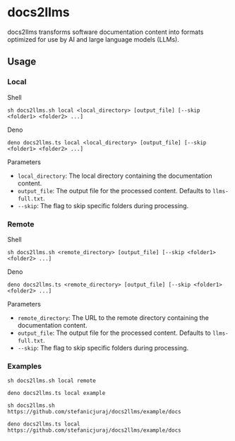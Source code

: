 # docs2llms

docs2llms transforms software documentation content into formats optimized for use by AI and large language models (LLMs).

## Usage

### Local

Shell
```
sh docs2llms.sh local <local_directory> [output_file] [--skip <folder1> <folder2> ...]
```
Deno
```
deno docs2llms.ts local <local_directory> [output_file] [--skip <folder1> <folder2> ...]
```

Parameters

- `local_directory`: The local directory containing the documentation content.
- `output_file`: The output file for the processed content. Defaults to `llms-full.txt`.
- `--skip`: The flag to skip specific folders during processing.

### Remote

Shell
```
sh docs2llms.sh <remote_directory> [output_file] [--skip <folder1> <folder2> ...]
```
Deno
```
deno docs2llms.ts <remote_directory> [output_file] [--skip <folder1> <folder2> ...]
```

Parameters

- `remote_directory`: The URL to the remote directory containing the documentation content.
- `output_file`: The output file for the processed content. Defaults to `llms-full.txt`.
- `--skip`: The flag to skip specific folders during processing.

### Examples

```
sh docs2llms.sh local remote
```
```
deno docs2llms.ts local example
```
```
sh docs2llms.sh https://github.com/stefanicjuraj/docs2llms/example/docs
```
```
deno docs2llms.ts local https://github.com/stefanicjuraj/docs2llms/example/docs
```
